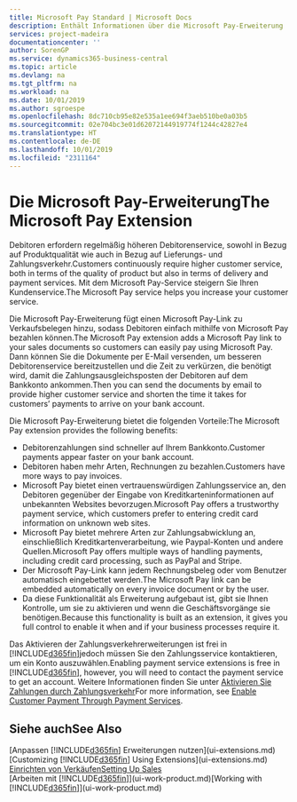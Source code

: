 ```yaml
---
title: Microsoft Pay Standard | Microsoft Docs
description: Enthält Informationen über die Microsoft Pay-Erweiterung
services: project-madeira
documentationcenter: ''
author: SorenGP
ms.service: dynamics365-business-central
ms.topic: article
ms.devlang: na
ms.tgt_pltfrm: na
ms.workload: na
ms.date: 10/01/2019
ms.author: sgroespe
ms.openlocfilehash: 8dc710cb95e82e535a1ee694f3aeb510be0a03b5
ms.sourcegitcommit: 02e704bc3e01d62072144919774f1244c42827e4
ms.translationtype: HT
ms.contentlocale: de-DE
ms.lasthandoff: 10/01/2019
ms.locfileid: "2311164"
---
```

# <a name="the-microsoft-pay-extension"></a><span data-ttu-id="b0256-103">Die Microsoft Pay-Erweiterung</span><span class="sxs-lookup"><span data-stu-id="b0256-103">The Microsoft Pay Extension</span></span>
<span data-ttu-id="b0256-104">Debitoren erfordern regelmäßig höheren Debitorenservice, sowohl in Bezug auf Produktqualität wie auch in Bezug auf Lieferungs- und Zahlungsverkehr.</span><span class="sxs-lookup"><span data-stu-id="b0256-104">Customers continuously require higher customer service, both in terms of the quality of product but also in terms of delivery and payment services.</span></span> <span data-ttu-id="b0256-105">Mit dem Microsoft Pay-Service steigern Sie Ihren Kundenservice.</span><span class="sxs-lookup"><span data-stu-id="b0256-105">The Microsoft Pay service helps you increase your customer service.</span></span>

<span data-ttu-id="b0256-106">Die Microsoft Pay-Erweiterung fügt einen Microsoft Pay-Link zu Verkaufsbelegen hinzu, sodass Debitoren einfach mithilfe von Microsoft Pay bezahlen können.</span><span class="sxs-lookup"><span data-stu-id="b0256-106">The Microsoft Pay extension adds a Microsoft Pay link to your sales documents so customers can easily pay using Microsoft Pay.</span></span> <span data-ttu-id="b0256-107">Dann können Sie die Dokumente per E-Mail versenden, um besseren Debitorenservice bereitzustellen und die Zeit zu verkürzen, die benötigt wird, damit die Zahlungsausgleichsposten der Debitoren auf dem Bankkonto ankommen.</span><span class="sxs-lookup"><span data-stu-id="b0256-107">Then you can send the documents by email to provide higher customer service and shorten the time it takes for customers’ payments to arrive on your bank account.</span></span>

<span data-ttu-id="b0256-108">Die Microsoft Pay-Erweiterung bietet die folgenden Vorteile:</span><span class="sxs-lookup"><span data-stu-id="b0256-108">The Microsoft Pay extension provides the following benefits:</span></span>
- <span data-ttu-id="b0256-109">Debitorenzahlungen sind schneller auf Ihrem Bankkonto.</span><span class="sxs-lookup"><span data-stu-id="b0256-109">Customer payments appear faster on your bank account.</span></span>
- <span data-ttu-id="b0256-110">Debitoren haben mehr Arten, Rechnungen zu bezahlen.</span><span class="sxs-lookup"><span data-stu-id="b0256-110">Customers have more ways to pay invoices.</span></span>
- <span data-ttu-id="b0256-111">Microsoft Pay bietet einen vertrauenswürdigen Zahlungsservice an, den Debitoren gegenüber der Eingabe von Kreditkarteninformationen auf unbekannten Websites bevorzugen.</span><span class="sxs-lookup"><span data-stu-id="b0256-111">Microsoft Pay offers a trustworthy payment service, which customers prefer to entering credit card information on unknown web sites.</span></span>
- <span data-ttu-id="b0256-112">Microsoft Pay bietet mehrere Arten zur Zahlungsabwicklung an, einschließlich Kreditkartenverarbeitung, wie Paypal-Konten und andere Quellen.</span><span class="sxs-lookup"><span data-stu-id="b0256-112">Microsoft Pay offers multiple ways of handling payments, including credit card processing, such as PayPal and Stripe.</span></span>
- <span data-ttu-id="b0256-113">Der Microsoft Pay-Link kann jedem Rechnungsbeleg oder vom Benutzer automatisch eingebettet werden.</span><span class="sxs-lookup"><span data-stu-id="b0256-113">The Microsoft Pay link can be embedded automatically on every invoice document or by the user.</span></span>
- <span data-ttu-id="b0256-114">Da diese Funktionalität als Erweiterung aufgebaut ist, gibt sie Ihnen Kontrolle, um sie zu aktivieren und wenn die Geschäftsvorgänge sie benötigen.</span><span class="sxs-lookup"><span data-stu-id="b0256-114">Because this functionality is built as an extension, it gives you full control to enable it when and if your business processes require it.</span></span>

<span data-ttu-id="b0256-115">Das Aktivieren der Zahlungsverkehrerweiterungen ist frei in [!INCLUDE[d365fin](includes/d365fin_md.md)]jedoch müssen Sie den Zahlungsservice kontaktieren, um ein Konto auszuwählen.</span><span class="sxs-lookup"><span data-stu-id="b0256-115">Enabling payment service extensions is free in [!INCLUDE[d365fin](includes/d365fin_md.md)], however, you will need to contact the payment service to get an account.</span></span> <span data-ttu-id="b0256-116">Weitere Informationen finden Sie unter [Aktivieren Sie Zahlungen durch Zahlungsverkehr](sales-how-enable-payment-service-extensions.md)</span><span class="sxs-lookup"><span data-stu-id="b0256-116">For more information, see [Enable Customer Payment Through Payment Services](sales-how-enable-payment-service-extensions.md).</span></span>

## <a name="see-also"></a><span data-ttu-id="b0256-117">Siehe auch</span><span class="sxs-lookup"><span data-stu-id="b0256-117">See Also</span></span>
<span data-ttu-id="b0256-118">[Anpassen [!INCLUDE[d365fin](includes/d365fin_md.md)] Erweiterungen nutzen](ui-extensions.md)</span><span class="sxs-lookup"><span data-stu-id="b0256-118">[Customizing [!INCLUDE[d365fin](includes/d365fin_md.md)] Using Extensions](ui-extensions.md)</span></span>  
[<span data-ttu-id="b0256-119">Einrichten von Verkäufen</span><span class="sxs-lookup"><span data-stu-id="b0256-119">Setting Up Sales</span></span>](sales-setup-sales.md)  
<span data-ttu-id="b0256-120">[Arbeiten mit [!INCLUDE[d365fin](includes/d365fin_md.md)]](ui-work-product.md)</span><span class="sxs-lookup"><span data-stu-id="b0256-120">[Working with [!INCLUDE[d365fin](includes/d365fin_md.md)]](ui-work-product.md)</span></span>
